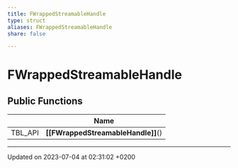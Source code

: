 ```yaml
---
title: FWrappedStreamableHandle
type: struct
aliases: FWrappedStreamableHandle
share: false

---
```


# FWrappedStreamableHandle





## Public Functions

|                | Name           |
| -------------- | -------------- |
| TBL_API | **[[FWrappedStreamableHandle]]**() |

-------------------------------

Updated on 2023-07-04 at 02:31:02 +0200